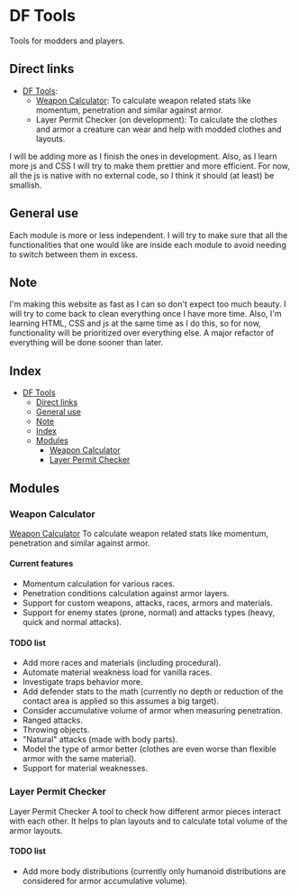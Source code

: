 # DF Tools
Tools for modders and players.

## Direct links
- [DF Tools](https://jose96xd.github.io/DF_Tools/):
    - [Weapon Calculator](https://jose96xd.github.io/DF_Tools/Modules/WeaponCalculator.html): To calculate weapon related stats like momentum, penetration and similar against armor.
    - Layer Permit Checker (on development): To calculate the clothes and armor a creature can wear and help with modded clothes and layouts.


I will be adding more as I finish the ones in development. Also, as I learn more js and CSS I will try to make them prettier and more efficient.
For now, all the js is native with no external code, so I think it should (at least) be smallish.

## General use
Each module is more or less independent. I will try to make sure that all the functionalities that one would like are inside each module to avoid needing to switch between them in excess.

## Note
I'm making this website as fast as I can so don't expect too much beauty. I will try to come back to clean everything once I have more time. Also, I'm learning HTML, CSS and js at the same time as I do this, so for now, functionality will be prioritized over everything else.
A major refactor of everything will be done sooner than later.


## Index
- [DF Tools](#df-tools)
  - [Direct links](#direct-links)
  - [General use](#general-use)
  - [Note](#note)
  - [Index](#index)
  - [Modules](#modules)
    - [Weapon Calculator](#weapon-calculator)
    - [Layer Permit Checker](#layer-permit-checker)

## Modules

### Weapon Calculator
[Weapon Calculator](https://jose96xd.github.io/DF_Tools/Modules/WeaponCalculator.html)
To calculate weapon related stats like momentum, penetration and similar against armor.

#### Current features
- Momentum calculation for various races.
- Penetration conditions calculation against armor layers.
- Support for custom weapons, attacks, races, armors and materials.
- Support for enemy states (prone, normal) and attacks types (heavy, quick and normal attacks).

#### TODO list
- Add more races and materials (including procedural).
- Automate material weakness load for vanilla races.
- Investigate traps behavior more.
- Add defender stats to the math (currently no depth or reduction of the contact area is applied so this assumes a big target).
- Consider accumulative volume of armor when measuring penetration.
- Ranged attacks.
- Throwing objects.
- "Natural" attacks (made with body parts).
- Model the type of armor better (clothes are even worse than flexible armor with the same material).
- Support for material weaknesses.

### Layer Permit Checker
Layer Permit Checker
A tool to check how different armor pieces interact with each other. It helps to plan layouts and to calculate total volume of the armor layouts. 

#### TODO list
- Add more body distributions (currently only humanoid distributions are considered for armor accumulative volume).
